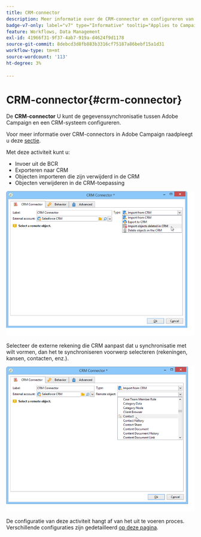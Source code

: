 ```yaml
---
title: CRM-connector
description: Meer informatie over de CRM-connector en configureren van gegevenssynchronisatie
badge-v7-only: label="v7" type="Informative" tooltip="Applies to Campaign Classic v7 only"
feature: Workflows, Data Management
exl-id: 41966f31-9f37-4ab7-919a-d4624f9d1178
source-git-commit: 8debcd3d8fb883b3316cf75187a86bebf15a1d31
workflow-type: tm+mt
source-wordcount: '113'
ht-degree: 3%

---
```


# CRM-connector{#crm-connector}



De **CRM-connector** U kunt de gegevenssynchronisatie tussen Adobe Campaign en een CRM-systeem configureren.

Voor meer informatie over CRM-connectors in Adobe Campaign raadpleegt u deze [sectie](../../platform/using/crm-connectors.md).

Met deze activiteit kunt u:

* Invoer uit de BCR
* Exporteren naar CRM
* Objecten importeren die zijn verwijderd in de CRM
* Objecten verwijderen in de CRM-toepassing

![](assets/crm_task_select_op.png)

Selecteer de externe rekening die CRM aanpast dat u synchronisatie met wilt vormen, dan het te synchroniseren voorwerp selecteren (rekeningen, kansen, contacten, enz.).

![](assets/crm_task_select_obj.png)

De configuratie van deze activiteit hangt af van het uit te voeren proces. Verschillende configuraties zijn gedetailleerd [op deze pagina](../../platform/using/crm-data-sync.md).

